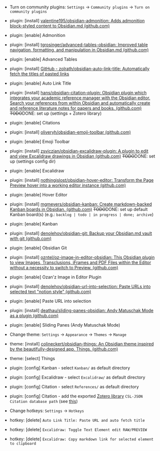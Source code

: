 - Turn on community plugins: `Settings` -> `Community plugins` -> `Turn on community plugins`

- plugin: [install] [valentine195/obsidian-admonition: Adds admonition block-styled content to Obsidian.md (github.com)](https://github.com/valentine195/obsidian-admonition)

- plugin: [enable] Admonition

- plugin: [install] [tgrosinger/advanced-tables-obsidian: Improved table navigation, formatting, and manipulation in Obsidian.md (github.com)](https://github.com/tgrosinger/advanced-tables-obsidian)

- plugin: [enable] Advanced Tables

- plugin: [install] [GitHub - zolrath/obsidian-auto-link-title: Automatically fetch the titles of pasted links](https://github.com/zolrath/obsidian-auto-link-title)

- plugin: [enable] Auto Link Title

- plugin: [install] [hans/obsidian-citation-plugin: Obsidian plugin which integrates your academic reference manager with the Obsidian editor. Search your references from within Obsidian and automatically create and reference literature notes for papers and books. (github.com)](https://github.com/hans/obsidian-citation-plugin) ~~TODO~~DONE: set up (settings + Zotero library)

- plugin: [enable] Citations

- plugin: [install] [oliveryh/obsidian-emoji-toolbar (github.com)](https://github.com/oliveryh/obsidian-emoji-toolbar)

- plugin: [enable] Emoji Toolbar

- plugin: [install] [zsviczian/obsidian-excalidraw-plugin: A plugin to edit and view Excalidraw drawings in Obsidian (github.com)](https://github.com/zsviczian/obsidian-excalidraw-plugin) ~~TODO~~DONE: set up (settings config dir)

- plugin: [enable] Excalidraw

- plugin: [install] [nothingislost/obsidian-hover-editor: Transform the Page Preview hover into a working editor instance (github.com)](https://github.com/nothingislost/obsidian-hover-editor)

- plugin: [enable] Hover Editor

- plugin: [install] [mgmeyers/obsidian-kanban: Create markdown-backed Kanban boards in Obsidian. (github.com)](https://github.com/mgmeyers/obsidian-kanban) ~~TODO~~DONE: set up default Kanban board(s) (e.g.: `backlog | todo | in progress | done; archive`)

- plugin: [enable] Kanban

- plugin: [install] [denolehov/obsidian-git: Backup your Obsidian.md vault with git (github.com)](https://github.com/denolehov/obsidian-git)

- plugin: [enable] Obsidian Git

- plugin: [install] [ozntel/oz-image-in-editor-obsidian: This Obsidian plugin to view Images, Transclusions, iFrames and PDF Files within the Editor without a necessity to switch to Preview. (github.com)](https://github.com/ozntel/oz-image-in-editor-obsidian)

- plugin: [enable] Ozan'z Image in Editor Plugin

- plugin: [install] [denolehov/obsidian-url-into-selection: Paste URLs into selected text "notion style" (github.com)](https://github.com/denolehov/obsidian-url-into-selection)

- plugin: [enable] Paste URL into selection

- plugin: [install] [deathau/sliding-panes-obsidian: Andy Matuschak Mode as a plugin (github.com)](https://github.com/deathau/sliding-panes-obsidian)

- plugin: [enable] Sliding Panes (Andy Matuschak Mode)

- Change theme: `Settings` -> `Appearance` -> `Themes` -> `Manage`

- theme: [install] [colineckert/obsidian-things: An Obsidian theme inspired by the beautifully-designed app, Things. (github.com)](https://github.com/colineckert/obsidian-things)

- theme: [select] Things

- plugin: [config] Kanban - select `Kanban/` as default directory

- plugin: [config] Excalidraw - select `Excalidraw/` as default directory

- plugin: [config] Citation - select `References/` as default directory

- plugin: [config] Citation - add the exported [Zotero library](https://www.zotero.org/groups/4786779/spacedot) `CSL-JSON` `Citation database path` (see [this](https://retorque.re/zotero-better-bibtex/installation/))

- Change hotkeys: `Settings` -> `Hotkeys`

- hotkey: [delete] `Auto Link Title: Paste URL and auto fetch title`

- hotkey: [delete] `Excalidraw: Toggle Text Element edit RAW/PREVIEW`

- hotkey: [delete] `Excalidraw: Copy markdown link for selected element to clipboard`